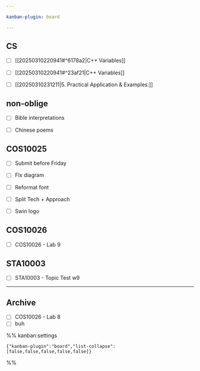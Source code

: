 ```yaml
---

kanban-plugin: board

---
```


## CS

- [ ] [[20250310220941#^6178a2|C++ Variables]]
- [ ] [[20250310220941#^23af21|C++ Variables]]
- [ ] [[20250310231211|5. Practical Application & Examples:]]


## non-oblige

- [ ] Bible interpretations
- [ ] Chinese poems


## COS10025

- [ ] Submit before Friday
- [ ] FIx diagram
- [ ] Reformat font
- [ ] Split Tech + Approach
- [ ] Swin logo


## COS10026

- [ ] COS10026 - Lab 9


## STA10003

- [ ] STA10003 - Topic Test w9


***

## Archive

- [ ] COS10026 - Lab 8
- [ ] buh

%% kanban:settings
```
{"kanban-plugin":"board","list-collapse":[false,false,false,false,false]}
```
%%